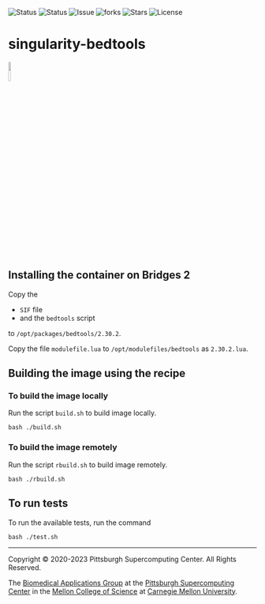 ![Status](https://github.com/pscedu/singularity-bedtools/actions/workflows/main.yml/badge.svg)
![Status](https://github.com/pscedu/singularity-bedtools/actions/workflows/pretty.yml/badge.svg)
![Issue](https://img.shields.io/github/issues/pscedu/singularity-bedtools)
![forks](https://img.shields.io/github/forks/pscedu/singularity-bedtools)
![Stars](https://img.shields.io/github/stars/pscedu/singularity-bedtools)
![License](https://img.shields.io/github/license/pscedu/singularity-bedtools)

# singularity-bedtools
<img src="http://www.andrew.cmu.edu/user/icaoberg/post/singularity-bedtools-update/logo.png" width="10%">

## Installing the container on Bridges 2
Copy the

* `SIF` file
* and the `bedtools` script

to `/opt/packages/bedtools/2.30.2`.

Copy the file `modulefile.lua` to `/opt/modulefiles/bedtools` as `2.30.2.lua`.

## Building the image using the recipe
### To build the image locally
Run the script `build.sh` to build image locally.

```
bash ./build.sh
```

### To build the image remotely
Run the script `rbuild.sh` to build image remotely.

```
bash ./rbuild.sh
```

## To run tests
To run the available tests, run the command

```
bash ./test.sh
```

---
Copyright © 2020-2023 Pittsburgh Supercomputing Center. All Rights Reserved.

The [Biomedical Applications Group](https://www.psc.edu/biomedical-applications/) at the [Pittsburgh Supercomputing
Center](http://www.psc.edu) in the [Mellon College of Science](https://www.cmu.edu/tigers/) at [Carnegie Mellon University](http://www.cmu.edu).

